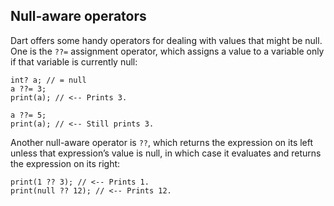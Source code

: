 ## Null-aware operators
Dart offers some handy operators for dealing with values that might be null. 
One is the `??=` assignment operator, which assigns a value to a 
variable only if that variable is currently null:

````
int? a; // = null
a ??= 3;
print(a); // <-- Prints 3.

a ??= 5;
print(a); // <-- Still prints 3.
````
Another null-aware operator is `??`, which returns the expression on its
left unless that expression’s value is null, in which case it evaluates and returns the
expression on its right:
````
print(1 ?? 3); // <-- Prints 1.
print(null ?? 12); // <-- Prints 12.
